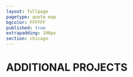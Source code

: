 ```yaml
---
layout: fullpage
pagetype: quote map
bgcolor: FFFFFF
published: true
extrapadding: 100px
section: chicago
---
```


<div id="additional" class="mapstage"></div>

# ADDITIONAL PROJECTS
